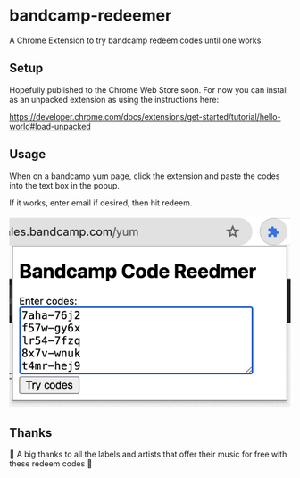 # bandcamp-redeemer
[]()
A Chrome Extension to try bandcamp redeem codes until one works.

## Setup
Hopefully published to the Chrome Web Store soon. For now you can install as an unpacked extension as using the instructions here:

https://developer.chrome.com/docs/extensions/get-started/tutorial/hello-world#load-unpacked

## Usage
When on a bandcamp yum page, click the extension and paste the codes into the text box in the popup.

If it works, enter email if desired, then hit redeem.

![](./bandcampRedeemer.png)

## Thanks

:black_heart: A big thanks to all the labels and artists that offer their music for free with these redeem codes :black_heart:
